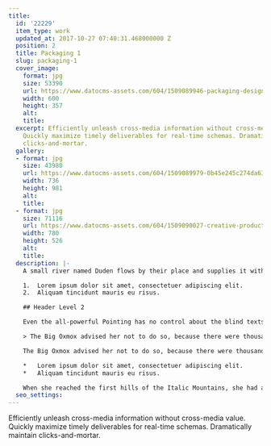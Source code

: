 ```yaml
---
title:
  id: '22229'
  item_type: work
  updated_at: 2017-10-27 07:40:31.468000000 Z
  position: 2
  title: Packaging 1
  slug: packaging-1
  cover_image:
    format: jpg
    size: 53390
    url: https://www.datocms-assets.com/604/1509089946-packaging-design-20-1.jpg
    width: 600
    height: 357
    alt: 
    title: 
  excerpt: Efficiently unleash cross-media information without cross-media value.
    Quickly maximize timely deliverables for real-time schemas. Dramatically maintain
    clicks-and-mortar.
  gallery:
  - format: jpg
    size: 43980
    url: https://www.datocms-assets.com/604/1509089979-0b45e245c274da6389687281119a26df-branding-packaging-beauty-packaging.jpg
    width: 736
    height: 981
    alt: 
    title: 
  - format: jpg
    size: 71116
    url: https://www.datocms-assets.com/604/1509090027-creative-product-packaging-design-24e.jpg
    width: 780
    height: 526
    alt: 
    title: 
  description: |-
    A small river named Duden flows by their place and supplies it with the necessary regelialia. It is a paradisematic country, in which roasted parts of sentences fly into your mouth.

    1.  Lorem ipsum dolor sit amet, consectetuer adipiscing elit.
    2.  Aliquam tincidunt mauris eu risus.

    ## Header Level 2

    Even the all-powerful Pointing has no control about the blind texts it is an almost unorthographic life One day however a small line of blind text by the name of Lorem Ipsum decided to leave for the far World of Grammar.

    > The Big Oxmox advised her not to do so, because there were thousands of bad Commas, wild Question Marks and devious Semikoli, but the Little Blind Text didn’t listen. She packed her seven versalia, put her initial into the belt and made herself on the way.

    The Big Oxmox advised her not to do so, because there were thousands of bad Commas, wild Question Marks and devious Semikoli, but the Little Blind Text didn’t listen. She packed her seven versalia, put her initial into the belt and made herself on the way.

    *   Lorem ipsum dolor sit amet, consectetuer adipiscing elit.
    *   Aliquam tincidunt mauris eu risus.

    When she reached the first hills of the Italic Mountains, she had a last view back on the skyline of her hometown Bookmarksgrove, the headline of Alphabet Village and the subline of her own road, the Line Lane. Pityful a rethoric question ran over her cheek.
  seo_settings: 
---
```


Efficiently unleash cross-media information without cross-media value. Quickly maximize timely deliverables for real-time schemas. Dramatically maintain clicks-and-mortar.
